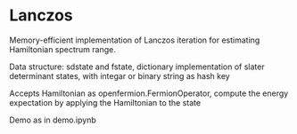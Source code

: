 # Lanczos
Memory-efficient implementation of Lanczos iteration for estimating Hamiltonian spectrum range.

Data structure: sdstate and fstate, dictionary implementation of slater determinant states, with integar or binary string as hash key

Accepts Hamiltonian as openfermion.FermionOperator, compute the energy expectation by applying the Hamiltonian to the state

Demo as in demo.ipynb


